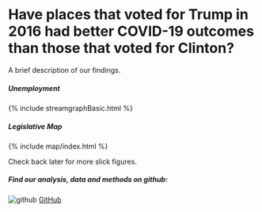 
# Have places that voted for Trump in 2016 had better COVID-19 outcomes than those that voted for Clinton?


A brief description of our findings.

##### Unemployment
{% include streamgraphBasic.html %}


##### Legislative Map

{% include map/index.html %}

Check back later for more slick figures.


##### Find our analysis, data and methods on github: 
![github](https://pages.github.ncsu.edu/chaedri/Data-Challenge-GIS713/images/octocat.svg) [GitHub](https://github.ncsu.edu/chaedri/Data-Challenge-GIS713)
